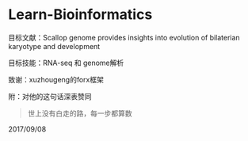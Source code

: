 
# Learn-Bioinformatics

目标文献：Scallop genome provides insights into evolution of bilaterian karyotype and development

目标技能：RNA-seq 和 genome解析



致谢：xuzhougeng的forx框架

附：对他的这句话深表赞同

> 世上没有白走的路，每一步都算数


2017/09/08
